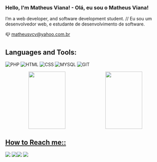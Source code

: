 <h3> Hello, I'm Matheus Viana! - Olá, eu sou o Matheus Viana!</h3>

I’m a web developer, and software development student. // Eu sou um desenvolvedor web, e estudante de desenvolvimento de software.

📪 matheusvcv@yahoo.com.br

<h2>Languages and Tools:</h2>

![PHP](https://img.shields.io/badge/PHP-777BB4?style=for-the-badge&logo=php&logoColor=white)
![HTML](https://img.shields.io/badge/HTML5-E34F26?style=for-the-badge&logo=html5&logoColor=white)
![CSS](https://img.shields.io/badge/CSS3-1572B6?style=for-the-badge&logo=css3&logoColor=white)
![MYSQL](https://img.shields.io/badge/MySQL-005C84?style=for-the-badge&logo=mysql&logoColor=white)
![GIT](https://img.shields.io/badge/GIT-E44C30?style=for-the-badge&logo=git&logoColor=white)
<div align="center">
<a href="https://github.com/matheusvcv">
<img height="180em" width="48%" src="https://github-readme-stats.vercel.app/api?username=matheusvcv&show_icons=true&theme=dark&include_all_commits=true&count_private=true"><img height="180em"  width="48%"  src="https://github-readme-stats.vercel.app/api/top-langs/?username=matheusvcv&layout=compact&langs_count=7&theme=dark">
 </div>
  
 <h2>How to Reach me::</h2>  
  <a href="https://www.linkedin.com/in/matheusvcv" target="_blank"><img src="https://img.shields.io/badge/-LinkedIn-%230077B5?style=for-the-badge&logo=linkedin&logoColor=white" target="_blank"></a>
<a href="https://instagram.com/matheusvcv" target="_blank"><img src="https://img.shields.io/badge/-Instagram-%23E4405F?style=for-the-badge&logo=instagram&logoColor=white" target="_blank"></a><a href="https://www.youtube.com/channel/UCuosS6TLk6g00axCYUM98UQ" target="_blank"><img src="https://img.shields.io/badge/YouTube-FF0000?style=for-the-badge&logo=youtube&logoColor=white" target="_blank"></a>
  <a href="whatsapp://send?text=TITULO &ndash; https://wa.me/5561996109114" title="Acesse de seu smartphone para enviar por WhatsApp"><img src="https://img.shields.io/badge/WhatsApp-25D366?style=for-the-badge&logo=whatsapp&logoColor=white"></a>
  



    


          
 
  
